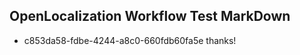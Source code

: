 ## OpenLocalization Workflow Test MarkDown
* c853da58-fdbe-4244-a8c0-660fdb60fa5e thanks!

<!--HONumber=Aug16_HO3-->


